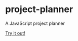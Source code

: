 # project-planner
A JavaScript project planner

[Try it out!](https://maxzabarka.github.io/project-planner/)
